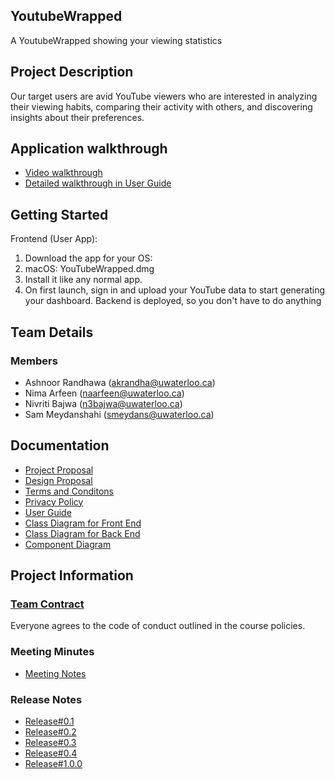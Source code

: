 

## YoutubeWrapped
A YoutubeWrapped showing your viewing statistics

## Project Description

Our target users are avid YouTube viewers who are interested in analyzing 
their viewing habits, comparing their activity with others, 
and discovering insights about their preferences.

## Application walkthrough 
* [Video walkthrough](https://git.uwaterloo.ca/akrandha/kotlin-app/-/wikis/Video-Walkthrough) 
* [Detailed walkthrough in User Guide](https://git.uwaterloo.ca/akrandha/kotlin-app/-/wikis/User-Guide)


## Getting Started
Frontend (User App):
1. Download the app for your OS:
2. macOS: YouTubeWrapped.dmg
3. Install it like any normal app.
4. On first launch, sign in and upload your YouTube data to start generating your dashboard.
Backend is deployed, so you don't have to do anything

## Team Details

### Members
* Ashnoor Randhawa (akrandha@uwaterloo.ca)
* Nima Arfeen (naarfeen@uwaterloo.ca)
* Nivriti Bajwa (n3bajwa@uwaterloo.ca)
* Sam Meydanshahi (smeydans@uwaterloo.ca)


## Documentation

* [Project Proposal](https://git.uwaterloo.ca/akrandha/kotlin-app/-/wikis/Project-Proposal)
* [Design Proposal](https://git.uwaterloo.ca/akrandha/kotlin-app/-/wikis/Design-Proposal)
* [Terms and Conditons](https://git.uwaterloo.ca/akrandha/kotlin-app/-/wikis/Terms-and-Conditions)
* [Privacy Policy](https://git.uwaterloo.ca/akrandha/kotlin-app/-/wikis/Privacy-Policy)
* [User Guide](https://git.uwaterloo.ca/akrandha/kotlin-app/-/wikis/User-Guide)
* [Class Diagram for Front End](https://git.uwaterloo.ca/akrandha/kotlin-app/-/wikis/Class-Diagrams-for-Front-End)
* [Class Diagram for Back End](https://git.uwaterloo.ca/akrandha/kotlin-app/-/wikis/Class-Diagrams-for-Back-End)
* [Component Diagram](https://git.uwaterloo.ca/akrandha/kotlin-app/-/wikis/Component-diagram)

## Project Information

### [Team Contract](https://git.uwaterloo.ca/akrandha/kotlin-app/-/wikis/Team-Contract)

Everyone agrees to the code of conduct outlined in the course policies.

### Meeting Minutes
* [Meeting Notes](https://git.uwaterloo.ca/akrandha/kotlin-app/-/wikis/Meeting-Notes-Links)


### Release Notes 
* [Release#0.1](https://git.uwaterloo.ca/akrandha/kotlin-app/-/wikis/home)
* [Release#0.2](https://git.uwaterloo.ca/akrandha/kotlin-app/-/wikis/Release-2)
* [Release#0.3](https://git.uwaterloo.ca/akrandha/kotlin-app/-/wikis/Release-3)
* [Release#0.4](https://git.uwaterloo.ca/akrandha/kotlin-app/-/wikis/Release-4)
* [Release#1.0.0](https://git.uwaterloo.ca/akrandha/kotlin-app/-/releases/1.0.0)


